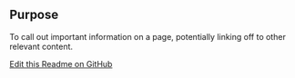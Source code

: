 ## Purpose

To call out important information on a page, potentially linking off to other relevant content.

[Edit this Readme on GitHub](https://github.com/wellcomecollection/wellcomecollection.org/edit/main/common/views/components/InfoBlock/README.md)